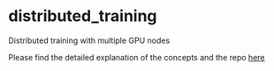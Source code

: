 # distributed_training
Distributed training with multiple GPU nodes 

Please find the detailed explanation of the concepts and the repo [here](https://towardsdatascience.com/writing-distributed-applications-with-pytorch-f5de4567ed3b)
